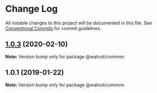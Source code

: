 # Change Log

All notable changes to this project will be documented in this file.
See [Conventional Commits](https://conventionalcommits.org) for commit guidelines.

## [1.0.3](https://github.com/Adidi/yarn-workspaces-example/compare/v1.0.2...v1.0.3) (2020-02-10)

**Note:** Version bump only for package @walnut/common





## 1.0.1 (2019-01-22)

**Note:** Version bump only for package @walnut/common
